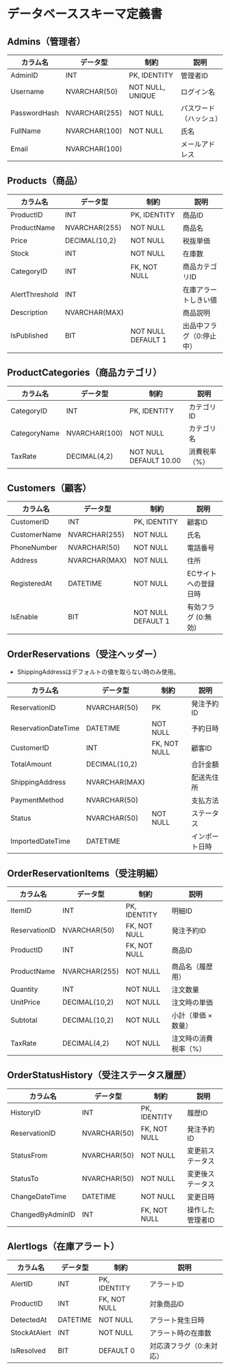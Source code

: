 # データベーススキーマ定義書
## Admins（管理者）

| カラム名     | データ型      | 制約             | 説明                   |
| ------------ | ------------- | ---------------- | ---------------------- |
| AdminID      | INT           | PK, IDENTITY     | 管理者ID               |
| Username     | NVARCHAR(50)  | NOT NULL, UNIQUE | ログイン名             |
| PasswordHash | NVARCHAR(255) | NOT NULL         | パスワード（ハッシュ） |
| FullName     | NVARCHAR(100) | NOT NULL         | 氏名                   |
| Email        | NVARCHAR(100) |                  | メールアドレス         |

## Products（商品）

| カラム名       | データ型      | 制約               | 説明                     |
| -------------- | ------------- | ------------------ | ------------------------ |
| ProductID      | INT           | PK, IDENTITY       | 商品ID                   |
| ProductName    | NVARCHAR(255) | NOT NULL           | 商品名                   |
| Price          | DECIMAL(10,2) | NOT NULL           | 税抜単価                 |
| Stock          | INT           | NOT NULL           | 在庫数                   |
| CategoryID     | INT           | FK, NOT NULL       | 商品カテゴリID           |
| AlertThreshold | INT           |                    | 在庫アラートしきい値     |
| Description    | NVARCHAR(MAX) |                    | 商品説明                 |
| IsPublished    | BIT           | NOT NULL DEFAULT 1 | 出品中フラグ（0:停止中） |

## ProductCategories（商品カテゴリ）

| カラム名     | データ型      | 制約                   | 説明          |
| ------------ | ------------- | ---------------------- | ------------- |
| CategoryID   | INT           | PK, IDENTITY           | カテゴリID    |
| CategoryName | NVARCHAR(100) | NOT NULL               | カテゴリ名    |
| TaxRate      | DECIMAL(4,2)  | NOT NULL DEFAULT 10.00 | 消費税率（%） |

## Customers（顧客）

| カラム名     | データ型      | 制約               | 説明                 |
| ------------ | ------------- | ------------------ | -------------------- |
| CustomerID   | INT           | PK, IDENTITY       | 顧客ID               |
| CustomerName | NVARCHAR(255) | NOT NULL           | 氏名                 |
| PhoneNumber  | NVARCHAR(50)  | NOT NULL           | 電話番号             |
| Address      | NVARCHAR(MAX) | NOT NULL           | 住所                 |
| RegisteredAt | DATETIME      | NOT NULL           | ECサイトへの登録日時 |
| IsEnable     | BIT           | NOT NULL DEFAULT 1 | 有効フラグ (0:無効)  |

## OrderReservations（受注ヘッダー）

- ShippingAddressはデフォルトの値を取らない時のみ使用。

| カラム名            | データ型      | 制約         | 説明           |
| ------------------- | ------------- | ------------ | -------------- |
| ReservationID       | NVARCHAR(50)  | PK           | 発注予約ID     |
| ReservationDateTime | DATETIME      | NOT NULL     | 予約日時       |
| CustomerID          | INT           | FK, NOT NULL | 顧客ID         |
| TotalAmount         | DECIMAL(10,2) |              | 合計金額       |
| ShippingAddress     | NVARCHAR(MAX) |              | 配送先住所     |
| PaymentMethod       | NVARCHAR(50)  |              | 支払方法       |
| Status              | NVARCHAR(50)  | NOT NULL     | ステータス     |
| ImportedDateTime    | DATETIME      |              | インポート日時 |

## OrderReservationItems（受注明細）

| カラム名      | データ型      | 制約         | 説明                  |
| ------------- | ------------- | ------------ | --------------------- |
| ItemID        | INT           | PK, IDENTITY | 明細ID                |
| ReservationID | NVARCHAR(50)  | FK, NOT NULL | 発注予約ID            |
| ProductID     | INT           | FK, NOT NULL | 商品ID                |
| ProductName   | NVARCHAR(255) | NOT NULL     | 商品名（履歴用）      |
| Quantity      | INT           | NOT NULL     | 注文数量              |
| UnitPrice     | DECIMAL(10,2) | NOT NULL     | 注文時の単価          |
| Subtotal      | DECIMAL(10,2) | NOT NULL     | 小計（単価 × 数量）   |
| TaxRate       | DECIMAL(4,2)  | NOT NULL     | 注文時の消費税率（%） |

## OrderStatusHistory（受注ステータス履歴）

| カラム名         | データ型     | 制約         | 説明             |
| ---------------- | ------------ | ------------ | ---------------- |
| HistoryID        | INT          | PK, IDENTITY | 履歴ID           |
| ReservationID    | NVARCHAR(50) | FK, NOT NULL | 発注予約ID       |
| StatusFrom       | NVARCHAR(50) | NOT NULL     | 変更前ステータス |
| StatusTo         | NVARCHAR(50) | NOT NULL     | 変更後ステータス |
| ChangeDateTime   | DATETIME     | NOT NULL     | 変更日時         |
| ChangedByAdminID | INT          | FK, NOT NULL | 操作した管理者ID |

## Alertlogs（在庫アラート）

| カラム名     | データ型 | 制約         | 説明                     |
| ------------ | -------- | ------------ | ------------------------ |
| AlertID      | INT      | PK, IDENTITY | アラートID               |
| ProductID    | INT      | FK, NOT NULL | 対象商品ID               |
| DetectedAt   | DATETIME | NOT NULL     | アラート発生日時         |
| StockAtAlert | INT      | NOT NULL     | アラート時の在庫数       |
| IsResolved   | BIT      | DEFAULT 0    | 対応済フラグ（0:未対応） |
